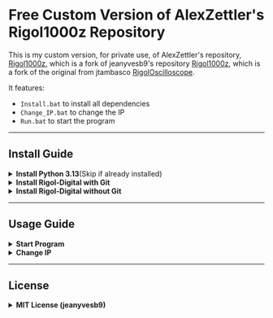 # Free Custom Version of AlexZettler's Rigol1000z Repository

This is my custom version, for private use, of AlexZettler's repository, [Rigol1000z](https://github.com/AlexZettler/Rigol1000z), which is a fork of jeanyvesb9's repository [Rigol1000z](https://github.com/jeanyvesb9/Rigol1000z), which is a fork of the original from jtambasco [RigolOscilloscope](https://github.com/jtambasco/RigolOscilloscope).  

It features:  
- `Install.bat` to install all dependencies  
- `Change_IP.bat` to change the IP  
- `Run.bat` to start the program  
---


## Install Guide

<details>
  <summary><b>Install Python 3.13</b>(Skip if already installed)</summary>

  1. Install Python Version 3.13 from the [Microsoft Store](https://apps.microsoft.com/detail/9PNRBTZXMB4Z?hl=en-us&gl=AT&ocid=pdpshare) or download it from [Python.org](https://www.python.org/downloads/) or directly from [here](https://www.python.org/ftp/python/3.13.0/python-3.13.0.exe)
  2. Run the downloaded `.exe` file. 

</details>

<details>
  <summary><b>Install Rigol-Digital with Git</b></summary>
  

  1. Install Git (Skip if already installed)

  - Download Git from here: [https://git-scm.com/downloads/win](https://git-scm.com/downloads/win)  
  - Run the downloaded `.exe` file.  

  3. Choose a directory for the project (e.g., `C:\tools`).  
  4. Open a terminal in that directory:  
     - Right-click inside the folder -> **"Show more Options"** -> **"Open GIT Bash here"**.  
  5. Run the following command:  

     ```bash
     git clone https://github.com/KOFiblto/Rigol-Digital
     ```

  6. Run `Install.bat` and wait for the installation to complete.  

</details> 

<details>
  <summary><b>Install Rigol-Digital without Git</b></summary>

  1. Go to the Release Tab of this Github and search for the latest working release ([here](https://github.com/KOFiblto/Rigol-Digital/releases/tag/WORKING))
  2. Download the zip File
  3. Go into your Downloads, right-click the zip and click **"Extract All..."** and then **"Extract"**
  4. Choose a directory (Folder) for the project (e.g., `C:\tools`).  
  5. Go back to your Downloads folder, and copy the extracted Folder to the new Location 
  9. Run `Install.bat` and wait for the installation to complete.  

</details> 

---

## Usage Guide

<details> 
  <summary><b>Start Program</b></summary>

  1. Open the project folder.  
  2. Run `Run.bat`.  
  3. In the program, go to **Run → Run Module**.  

</details> 

<details> 
  <summary><b>Change IP</b></summary>

  1. Connect the oscilloscope to the network via a LAN cable.  
  2. Ensure your PC/Laptop is on the same network.  
  3. On the Oscilloscope, go to **Utility → EA Settings → LAN Settings → Config → Enable DHCP**.  
  4. Start `Change_IP.bat` and enter the oscilloscope's IP.  

</details>

---

## License

<details> 
  <summary><b>MIT License (jeanyvesb9)</b></summary>

  Copyright (c) for portions of the project are held by jtambasco, 2017 (original project creator).  
  All other copyrights (c) for the project are held by Jean Yves Beaucamp, 2019.  

  Permission is hereby granted, free of charge, to any person obtaining a copy  
  of this software and associated documentation files (the "Software"), to deal  
  in the Software without restriction, including without limitation the rights  
  to use, copy, modify, merge, publish, distribute, sublicense, and/or sell  
  copies of the Software, and to permit persons to whom the Software is  
  furnished to do so, subject to the following conditions:  

  The above copyright notice and this permission notice shall be included in all  
  copies or substantial portions of the Software.  

  THE SOFTWARE IS PROVIDED "AS IS", WITHOUT WARRANTY OF ANY KIND, EXPRESS OR IMPLIED,  
  INCLUDING BUT NOT LIMITED TO THE WARRANTIES OF MERCHANTABILITY, FITNESS FOR A PARTICULAR  
  PURPOSE AND NONINFRINGEMENT. IN NO EVENT SHALL THE AUTHORS OR COPYRIGHT HOLDERS BE  
  LIABLE FOR ANY CLAIM, DAMAGES OR OTHER LIABILITY, WHETHER IN AN ACTION OF CONTRACT,  
  TORT OR OTHERWISE, ARISING FROM, OUT OF OR IN CONNECTION WITH THE SOFTWARE OR THE  
  USE OR OTHER DEALINGS IN THE SOFTWARE.  

</details>
